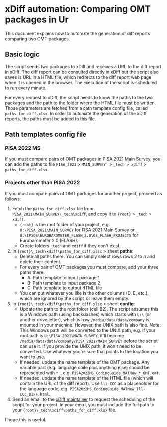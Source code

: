 # xDiff automation: Comparing OMT packages in Ur

This document explains how to automate the generation of diff reports comparing two OMT packages.

## Basic logic

The script sends two packages to xDiff and receives a URL to the diff report in xDiff. The diff report can be consulted directly in xDiff but the script also saves is URL in a HTML file, which redirects to the diff report web page when it is opened in the browser. The execution of the script is scheduled to run every minute.

For every request to xDiff, the script needs to know the paths to the two packages and the path to the folder where the HTML file must be written. Those parameters are fetched from a path template config file, called `paths_for_diff.xlsx`. In order to automate the generation of the xDiff reports, the paths must be added to this file. 

## Path templates config file

### PISA 2022 MS

If you must compare pairs of OMT packages in PISA 2021 Main Survey, you can add the paths to file `PISA_2021` > `MAIN_SURVEY ` > ` _tech > xdiff ` > ` paths_for_diff.xlsx`. 

### Projects other than PISA 2022

If you must compare pairs of OMT packages for another project, proceed as follows:

1. Fetch the `paths_for_diff.xlsx` file from `PISA_2021\MAIN_SURVEY\_tech\xdiff`, and copy it to `{root}` > `_tech` > `xdiff`. 
   - `{root}`  is the root folder of your project, e.g. `U:\PISA_2021\MAIN_SURVEY` for PISA 2021 Main Survey or `U:\IPSOS\EUROBAROMETER_FLASH_2.0\08_FLASH_PROJECTS` for Eurobarometer 2.0 (FLASH).
   - Create folders `_tech` and  `xdiff`  if they don't exist. 
2. In `{root}\_tech\xdiff\paths_for_diff.xlsx` > sheet **paths**: 
   - Delete all paths there. You can simply select rows rows 2 to *n* and delete their content.
   - For every pair of OMT packages you must compare, add your three paths there:
     - A: Path template to input package 1
     - B: Path template to input package 2
     - C: Path template to output HTML file
   - You can put whatever you like in the other columns (D, E, etc.), which are ignored by the script, or leave them empty.
3. In `{root}\_tech\xdiff\paths_for_diff.xlsx` > sheet **config**: 
   - Update the path to the root folder (cell B2). The script assumes this is a Windows path (using backslashes) which starts with `U:\` (or another drive letter), which is how `/media/data/data/company` is mounted in your machine. However, the UNIX path is also fine.
     *Note*: This Windows path will be converted to the UNIX path, e.g. if your root path is `U:\PISA_2021\MAIN_SURVEY`, it'll become `/media/data/data/company/PISA_2021/MAIN_SURVEY` before the script can use it. If you provide the UNIX path, it won't need to be converted. Use whatever you're sure that points to the location you want to use.
   - If needed, update the name template of the OMT package. Any variable part (e.g. language code plus anything else) should be represented with `* `, e.g. `PISA2022MS_CodingGuide_MATNew_*_OMT.omt`.
   - If needed, update the name template of the HTML file (which will contain the URL of the diff report). Use `lll-CCC` as a placeholder for the language code, e.g. `PISA2022MS_CodingGuide_MATNew_lll-CCC_DIFF.html`.
4. Send an email to the [xDiff maintainer](mail:manuel.souto@capstan.be) to request the scheduling of the script for your project. In your email, you must include the full path to your `{root}\_tech\xdiff\paths_for_diff.xlsx` file.

I hope this is useful.
